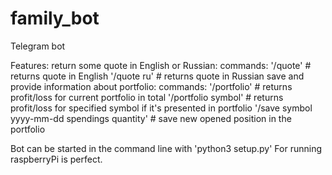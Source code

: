 # family_bot

Telegram bot

Features:
  return some quote in English or Russian:
    commands:
      '/quote' # returns quote in English
      '/quote ru' # returns quote in Russian
  save and provide information about portfolio:
    commands:
      '/portfolio' # returns profit/loss for current portfolio in total
      '/portfolio symbol' # returns profit/loss for specified symbol if it's presented in portfolio
      '/save symbol yyyy-mm-dd spendings quantity' # save new opened position in the portfolio

Bot can be started in the command line with 'python3 setup.py' 
For running raspberryPi is perfect. 
